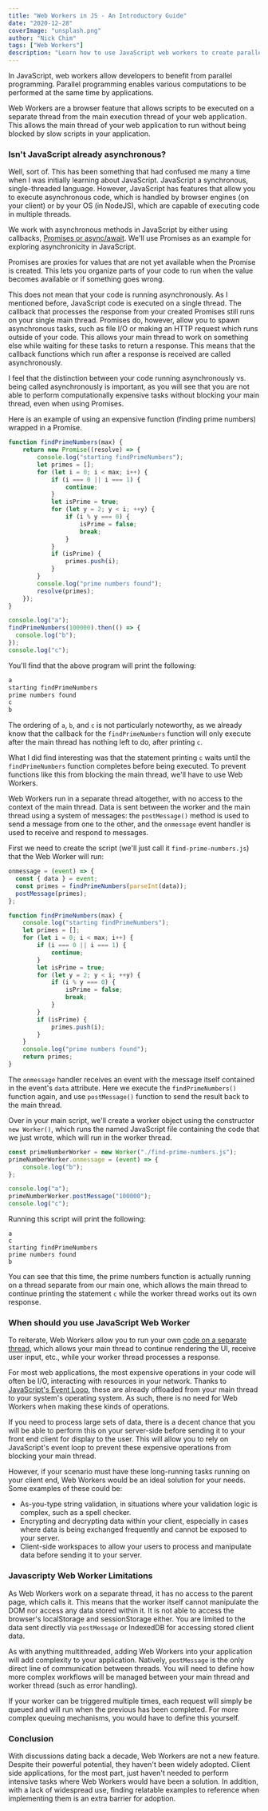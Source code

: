 ```yaml
---
title: "Web Workers in JS - An Introductory Guide"
date: "2020-12-28"
coverImage: "unsplash.png"
author: "Nick Chim"
tags: ["Web Workers"]
description: "Learn how to use JavaScript web workers to create parallel programming and execute multiple operations concurrently rather than interconnecting them."
---
```


In JavaScript, web workers allow developers to benefit from parallel programming. Parallel programming enables various computations to be performed at the same time by applications. 

Web Workers are a browser feature that allows scripts to be executed on a separate thread from the main execution thread of your web application. This allows the main thread of your web application to run without being blocked by slow scripts in your application.

### Isn't JavaScript already asynchronous?

Well, sort of. This has been something that had confused me many a time when I was initially learning about JavaScript. JavaScript a synchronous, single-threaded language. However, JavaScript has features that allow you to execute asynchronous code, which is handled by browser engines (on your client) or by your OS (in NodeJS), which are capable of executing code in multiple threads.

We work with asynchronous methods in JavaScript by either using callbacks, [Promises or async/await](https://www.loginradius.com/blog/async/callback-vs-promises-vs-async-await/). We'll use Promises as an example for exploring asynchronicity in JavaScript.

Promises are proxies for values that are not yet available when the Promise is created. This lets you organize parts of your code to run when the value becomes available or if something goes wrong.

This does not mean that your code is running asynchronously. As I mentioned before, JavaScript code is executed on a single thread. The callback that processes the response from your created Promises still runs on your single main thread. Promises do, however, allow you to spawn asynchronous tasks, such as file I/O or making an HTTP request which runs outside of your code. This allows your main thread to work on something else while waiting for these tasks to return a response. This means that the callback functions which run after a response is received are called asynchronously.

I feel that the distinction between your code running asynchronously vs. being called asynchronously is important, as you will see that you are not able to perform computationally expensive tasks without blocking your main thread, even when using Promises.

Here is an example of using an expensive function (finding prime numbers) wrapped in a Promise.

```javascript
function findPrimeNumbers(max) {
    return new Promise((resolve) => {
        console.log("starting findPrimeNumbers");
        let primes = [];
        for (let i = 0; i < max; i++) {
            if (i === 0 || i === 1) {
                continue;
            }
            let isPrime = true;
            for (let y = 2; y < i; ++y) {
                if (i % y === 0) {
                    isPrime = false;
                    break;
                }
            }
            if (isPrime) {
                primes.push(i);
            }
        }
        console.log("prime numbers found");
        resolve(primes);
    });
}

console.log("a");
findPrimeNumbers(100000).then(() => {
  console.log("b");
});
console.log("c");
```

You'll find that the above program will print the following:

```javascript
a
starting findPrimeNumbers
prime numbers found
c
b
```

The ordering of `a`, `b`, and `c` is not particularly noteworthy, as we already know that the callback for the `findPrimeNumbers` function will only execute after the main thread has nothing left to do, after printing `c`.

What I did find interesting was that the statement printing `c` waits until the `findPrimeNumbers` function completes before being executed. To prevent functions like this from blocking the main thread, we'll have to use Web Workers.

Web Workers run in a separate thread altogether, with no access to the context of the main thread. Data is sent between the worker and the main thread using a system of messages: the `postMessage()` method is used to send a message from one to the other, and the `onmessage` event handler is used to receive and respond to messages.

First we need to create the script (we'll just call it `find-prime-numbers.js`) that the Web Worker will run:

```javascript
onmessage = (event) => {
  const { data } = event;
  const primes = findPrimeNumbers(parseInt(data));
  postMessage(primes);
};

function findPrimeNumbers(max) {
    console.log("starting findPrimeNumbers");
    let primes = [];
    for (let i = 0; i < max; i++) {
        if (i === 0 || i === 1) {
            continue;
        }
        let isPrime = true;
        for (let y = 2; y < i; ++y) {
            if (i % y === 0) {
                isPrime = false;
                break;
            }
        }
        if (isPrime) {
            primes.push(i);
        }
    }
    console.log("prime numbers found");
    return primes;
}  
```

The `onmessage` handler receives an event with the message itself contained in the event's `data` attribute. Here we execute the `findPrimeNumbers()` function again, and use `postMessage()` function to send the result back to the main thread.

Over in your main script, we'll create a worker object using the constructor `new Worker()`, which runs the named JavaScript file containing the code that we just wrote, which will run in the worker thread.

```javascript
const primeNumberWorker = new Worker("./find-prime-numbers.js");
primeNumberWorker.onmessage = (event) => {
    console.log("b");
};

console.log("a");
primeNumberWorker.postMessage("100000");
console.log("c");
```

Running this script will print the following:

```
a
c
starting findPrimeNumbers
prime numbers found
b
```

You can see that this time, the prime numbers function is actually running on a thread separate from our main one, which allows the main thread to continue printing the statement `c` while the worker thread works out its own response.

### When should you use JavaScript Web Worker

To reiterate, Web Workers allow you to run your own [code on a separate thread](https://www.loginradius.com/blog/async/adding-multi-threading-to-javascript-using-web-workers/), which allows your main thread to continue rendering the UI, receive user input, etc., while your worker thread processes a response. 

For most web applications, the most expensive operations in your code will often be I/O, interacting with resources in your network. Thanks to [JavaScript's Event Loop](https://www.loginradius.com/blog/async/understanding-event-loop/), these are already offloaded from your main thread to your system's operating system. As such, there is no need for Web Workers when making these kinds of operations. 

If you need to process large sets of data, there is a decent chance that you will be able to perform this on your server-side before sending it to your front end client for display to the user. This will allow you to rely on JavaScript's event loop to prevent these expensive operations from blocking your main thread.

However, if your scenario must have these long-running tasks running on your client end, Web Workers would be an ideal solution for your needs. Some examples of these could be:

- As-you-type string validation, in situations where your validation logic is complex, such as a spell checker.
- Encrypting and decrypting data within your client, especially in cases where data is being exchanged frequently and cannot be exposed to your server.
- Client-side workspaces to allow your users to process and manipulate data before sending it to your server.

### Javascripty Web Worker Limitations

As Web Workers work on a separate thread, it has no access to the parent page, which calls it. This means that the worker itself cannot manipulate the DOM nor access any data stored within it. It is not able to access the browser's localStorage and sessionStorage either. You are limited to the data sent directly via `postMessage` or IndexedDB for accessing stored client data.

As with anything multithreaded, adding Web Workers into your application will add complexity to your application. Natively, `postMessage` is the only direct line of communication between threads. You will need to define how more complex workflows will be managed between your main thread and worker thread (such as error handling).

If your worker can be triggered multiple times, each request will simply be queued and will run when the previous has been completed. For more complex queuing mechanisms, you would have to define this yourself.

### Conclusion

With discussions dating back a decade, Web Workers are not a new feature. Despite their powerful potential, they haven't been widely adopted. Client side applications, for the most part, just haven't needed to perform intensive tasks where Web Workers would have been a solution. In addition, with a lack of widespread use, finding relatable examples to reference when implementing them is an extra barrier for adoption. 

